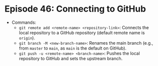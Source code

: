 # Episode 46: Connecting to GitHub

- Commands:
  - `git remote add <remote-name> <repository-link>`: Connects the local repository to a GitHub repository (default remote name is `origin`).
  - `git branch -M <new-branch-name>`: Renames the main branch (e.g., from `master` to `main`, as `main` is the default on GitHub).
  - `git push -u <remote-name> <branch-name>`: Pushes the local repository to GitHub and sets the upstream branch.